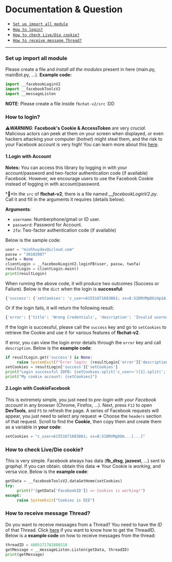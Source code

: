 # Documentation & Question

* [`Set up import all module`](#SetupModule)
* [`How to login?`](#loginFB)
* [`How to check Live/Die cookie?`](#checkCookie)
* [`How to receive message Thread?`](#receiveThread)
---------------------------------------

<a name="SetupModule"></a>
### Set up import all module

Please create a file and *install all the modules* present in here (main.py, mainBot.py, ...). **Example code:**
```python
import __facebookLoginV2
import __facebookToolsV2
import __messageListen
```
**NOTE**: Please create a file inside `fbchat-v2/src` :DD

<a name="loginFB"></a>
### How to login?

⚠️***WARNING***: **Facebook's Cookie & AccessToken** are very *crucial*. Malicious actors can peek at them on your screen when displayed, or even hackers attacking your computer (*botnet*) might steal them, and the risk to your Facebook account is very high! You can learn more about this [here](https://www.facebook.com/privacy/policies/cookies/?_rdr).

#### 1.Login with Account

**Notes:** You can access this library by logging in with your account/password and two-factor authentication code (if available) Facebook. However, we encourage users to use the Facebook Cookie instead of logging in with account/password.

*🦖*In the `src` of **fbchat-v2**, there is a file named *__facebookLoginV2.py*. Call it and fill in the arguments it requires (details below).

**__Arguments__**:

* `username`: Numberphone/gmail or ID user.
* `password`: Password for Account.
* `2fa`: Two-factor authentication code (if available)

Below is the sample code:

```python
user = "minhhuydev@icloud.com"
passw = "30102007"
twofa = None
clientLogin = __facebookLoginV2.loginFB(user, passw, twofa)
resultLogin = clientLogin.main()
print(resultLogin)
```

When running the above code, it will produce two outcomes (Success or Failure). Below is the `dict` when the login is **successful**:
```python
{'success': {'setCookies': 'c_user=61551671683861; xs=8:51DRVMpDOiHp1A:2:1698481000:-1:8465; fr=0KEtD6nFFrfDEKrJV.AWUAsJnjqK5VxFhFxfHxW8yzaeQ.BlPMNo..AAA.0.0.BlPMNo.AWUl1XTH5G8; datr=aMM8Zb2qBmtztvpdwwrykC6-; ', 'accessTokenFB': 'EAAAAUaZA8jlABO5DKmmquwPkzDdxUcwJ6CKPOqFh0gZBGl8HRhp1o9KhjRsVdXZCMA40JGPLuLxAYsDG6uIKJBPFGfl2iILzknxFfNidfLjICpikgDU2pFzQ4swhb0QUBtVACu3eGH61kBuRr0zQBytGbj9SzmnrK0mujr6wjSZBbCtfgdpwcRwPi8no6Dqb0gZDZD', 'cookiesKey-ValueList': [{'name': 'c_user', 'value': '61551671683861', 'expires': 'Sun, 27 Oct 2024 08:16:40 GMT', 'expires_timestamp': 1730017000, 'domain': '.facebook.com', 'path': '/', 'secure': True, 'samesite': 'None'}, {'name': 'xs', 'value': '8:51DRVMpDOiHp1A:2:1698481000:-1:8465', 'expires': 'Sun, 27 Oct 2024 08:16:40 GMT', 'expires_timestamp': 1730017000, 'domain': '.facebook.com', 'path': '/', 'secure': True, 'httponly': True, 'samesite': 'None'}, {'name': 'fr', 'value': '0KEtD6nFFrfDEKrJV.AWUAsJnjqK5VxFhFxfHxW8yzaeQ.BlPMNo..AAA.0.0.BlPMNo.AWUl1XTH5G8', 'expires': 'Fri, 26 Jan 2024 08:16:40 GMT', 'expires_timestamp': 1706257000, 'domain': '.facebook.com', 'path': '/', 'secure': True, 'httponly': True, 'samesite': 'None'}, {'name': 'datr', 'value': 'aMM8Zb2qBmtztvpdwwrykC6-', 'expires': 'Sun, 01 Dec 2024 08:16:40 GMT', 'expires_timestamp': 1733041000, 'domain': '.facebook.com', 'path': '/', 'secure': True, 'httponly': True, 'samesite': 'None'}]}}
```
Or if the login fails, it will return the following result:
```python
{'error': {'title': 'Wrong Credentials', 'description': 'Invalid username or password', 'error_subcode': 1348131, 'error_code': 401, 'fbtrace_id': 'AQ1wRUfc-SJoGJ4m4iXGy1B'}}
```
If the login is successful, please call the `success` key and go to `setCookies` to retrieve the Cookie and use it for various features of **fbchat-v2**.

If error, you can view the login error details through the `error` key and call `description`. Below is the **example code**:
```python
if resultLogin.get('success') is None:
     raise SystemExit(f"Error login: {resultLogin['error']['description']} | Error code: {resultLogin['error']['error_code']}")
setCookies = resultLogin['success']['setCookies']
print("Login successful IDFB: {setCookies.split('c_user=')[1].split(';')[0]}")
print("My cookie account: {setCookies}")
```

#### 2.Login with CookieFacebook

This is extremely simple, you just need to *pre-login with your Facebook account* in any browser (Chrome, Firefox, ...). Next, press `F12` to open **DevTools**, and `F5` to refresh the page. A series of Facebook requests will appear, you just need to select any request => Choose the `headers` section of that request. Scroll to find the **Cookie**, then copy them and create them as a variable in **your code**:
```python
setCookies = "c_user=61551671683861; xs=8:51DRVMpDOm...[...]"
```

<a name="checkCookie"></a>
### How to check Live/Die cookie?

This is very simple. Facebook always has data (**fb_dtsg**, **jazoest**, ...) sent to *graphql*. If you can obtain. obtain this data => Your Cookie is *working*, and versa vice. Below is the **example code**:
```python
getData = __facebookToolsV2.dataGetHome(setCookies)
try:
     print(f"{getData['FacebookID']} => Cookies is working!")
except:
     raise SystemExit("Cookies is DIE")
```

<a name="receiveThread"></a>
### How to receive message Thread?

Do you want to receive messages from a Thread? You need to have the *ID* of that Thread. Click [here](https://github.com/MinhHuyDev/fbchat-v2/tree/main#c%C3%A1c-c%C3%A2u-h%E1%BB%8Fi-th%C6%B0%E1%BB%9Dng-g%E1%BA%B7p) if you want to know how to get the ThreadID. Below is a **example code** on how to receive messages from the thread:
```python
threadID = 4805171782880318
getMessage = __messageListen.Listen(getData, threadID)
print(getMessage)
```

